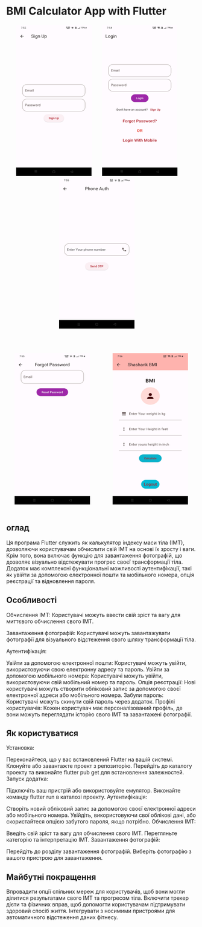 # BMI Calculator App with Flutter

<p align="center">
  <img src="https://github.com/Shashank-grd/First_App/blob/main/Screenshot1.jpg" alt="example1" width="200" height="400">&nbsp;&nbsp;&nbsp;&nbsp;&nbsp;&nbsp;
  <img src="https://github.com/Shashank-grd/First_App/blob/main/Screenshot2.jpg" alt="example2" width="200" height="400">&nbsp;&nbsp;&nbsp;&nbsp;&nbsp;&nbsp;
  <img src="https://github.com/Shashank-grd/First_App/blob/main/Screenshot3.jpg" alt="example3" width="200" height="400">&nbsp;&nbsp;&nbsp;&nbsp;&nbsp;&nbsp;
</p>

  <!-- Add space between rows -->
<br><br>

<p align="center">
  <img src="https://github.com/Shashank-grd/First_App/blob/main/Screenshot4.jpg" alt="example4" width="200" height="400">&nbsp;&nbsp;&nbsp;&nbsp;&nbsp;&nbsp;&nbsp;&nbsp;&nbsp;&nbsp;&nbsp;&nbsp;&nbsp;&nbsp;
  <img src="https://github.com/Shashank-grd/First_App/blob/main/Screenshot5.jpg" alt="example5" width="200" height="400">&nbsp;&nbsp;&nbsp;&nbsp;&nbsp;&nbsp;&nbsp;&nbsp;&nbsp;&nbsp;&nbsp;&nbsp;&nbsp;&nbsp;
</p>


## оглад

Ця програма Flutter служить як калькулятор індексу маси тіла (ІМТ), дозволяючи користувачам обчислити свій ІМТ на основі їх зросту і ваги. Крім того, вона включає функцію для завантаження фотографій, що дозволяє візуально відстежувати прогрес своєї трансформації тіла. Додаток має комплексні функціональні можливості аутентифікації, такі як увійти за допомогою електронної пошти та мобільного номера, опція реєстрації та відновлення пароля.

## Особливості

Обчислення ІМТ: Користувачі можуть ввести свій зріст та вагу для миттєвого обчислення свого ІМТ.

Завантаження фотографій: Користувачі можуть завантажувати фотографії для візуального відстеження свого шляху трансформації тіла.

Аутентифікація:

Увійти за допомогою електронної пошти: Користувачі можуть увійти, використовуючи свою електронну адресу та пароль.
Увійти за допомогою мобільного номера: Користувачі можуть увійти, використовуючи свій мобільний номер та пароль.
Опція реєстрації: Нові користувачі можуть створити обліковий запис за допомогою своєї електронної адреси або мобільного номера.
Забули пароль: Користувачі можуть скинути свій пароль через додаток.
Профілі користувачів: Кожен користувач має персоналізований профіль, де вони можуть переглядати історію свого ІМТ та завантажені фотографії.


## Як користуватися

Установка:

Переконайтеся, що у вас встановлений Flutter на вашій системі.
Клонуйте або завантажте проект з репозиторію.
Перейдіть до каталогу проекту та виконайте flutter pub get для встановлення залежностей.
Запуск додатка:

Підключіть ваш пристрій або використовуйте емулятор.
Виконайте команду flutter run в каталозі проекту.
Аутентифікація:

Створіть новий обліковий запис за допомогою своєї електронної адреси або мобільного номера.
Увійдіть, використовуючи свої облікові дані, або скористайтеся опцією забутого пароля, якщо потрібно.
Обчислення ІМТ:

Введіть свій зріст та вагу для обчислення свого ІМТ.
Перегляньте категорію та інтерпретацію ІМТ.
Завантаження фотографій:

Перейдіть до розділу завантаження фотографій.
Виберіть фотографію з вашого пристрою для завантаження.

## Майбутні покращення
Впровадити опції спільних мереж для користувачів, щоб вони могли ділитися результатами свого ІМТ та прогресом тіла.
Включити трекер дієти та фізичних вправ, щоб допомогти користувачам підтримувати здоровий спосіб життя.
Інтегрувати з носимими пристроями для автоматичного відстеження даних фітнесу.
